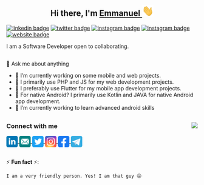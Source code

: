 <h2 align="center">Hi there, I'm <a  href="https://github.com/enwokoma">Emmanuel </a> <img  src="https://raw.githubusercontent.com/ABSphreak/ABSphreak/master/gifs/Hi.gif" width="30px"></h2>

[![linkedin badge](https://img.shields.io/badge/LinkedIn-Emmanuel_Nwokoma-informational?style=flat&logo=linkedin)](https://www.linkedin.com/in/emmanuelnwokoma)
[![twitter badge](https://img.shields.io/badge/twitter-@enwokoma-1da1f2?style=flat&logo=twitter)](https://twitter.com/enwokoma)
[![instagram badge](https://img.shields.io/badge/instagram-@emmanwokoma-E1306C?style=flat&logo=instagram)](https://instagram.com/emmanwokoma)
[![instagram badge](https://img.shields.io/badge/telegram-@nwokomaemmanuel-0088CC?style=flat&logo=telegram)](https://t.me/nwokomaemmanuel)
[![website badge](https://img.shields.io/badge/portfolio-enwokoma.github.io-blueviolet?style=flat)](https://enwokoma.github.io)

I am a Software Developer open to collaborating.

##

  💬 Ask me about anything

  - 🔭 I’m currently working on some mobile and web projects.
  - 💸 I primarily use PHP and JS for my web development projects.
  - 💸 I preferably use Flutter for my mobile app development projects.
  - 💸 For native Android? I primarily use Kotlin and JAVA for native Android app development.
  - 🔭 I’m currently working to learn advanced android skills

##

<img align="right" src="https://github-readme-stats.vercel.app/api?username=enwokoma&show_icons=true&hide_border=false" />

##
 
<div>
  <h3 align="left"> Connect with me </h3>

  <a href="https://linkedin.com/in/emmanuelnwokoma">
    <img align="center" width="30px" src="https://github.com/edent/SuperTinyIcons/blob/master/images/svg/linkedin.svg"/>
  </a>

  <a href="mailto:nwokoma@gigabytedevelopersinc.com">
    <img align="center" width="30px" src="https://github.com/edent/SuperTinyIcons/blob/master/images/svg/email.svg"/>
  </a>

  <a href="https://twitter.com/enwokoma">
    <img align="center" width="30px" src="https://github.com/edent/SuperTinyIcons/blob/master/images/svg/twitter.svg"/>
  </a>

  <a href="https://instagram.com/emmanwokoma">
    <img align="center" width="30px" src="https://github.com/edent/SuperTinyIcons/blob/master/images/svg/instagram.svg"/>
  </a>

  <a href="https://facebook.com/austin.nwokoma.9">
    <img align="center" width="30px" src="https://github.com/edent/SuperTinyIcons/blob/master/images/svg/facebook.svg"/>
  </a>

  <a href="https://t.me/nwokomaemmanuel">
    <img align="center" width="30px" src="https://github.com/edent/SuperTinyIcons/blob/master/images/svg/telegram.svg"/>
  </a>

</div>

##

⚡ <b>Fun fact</b> ⚡: 

    I am a very friendly person. Yes! I am that guy 😜
